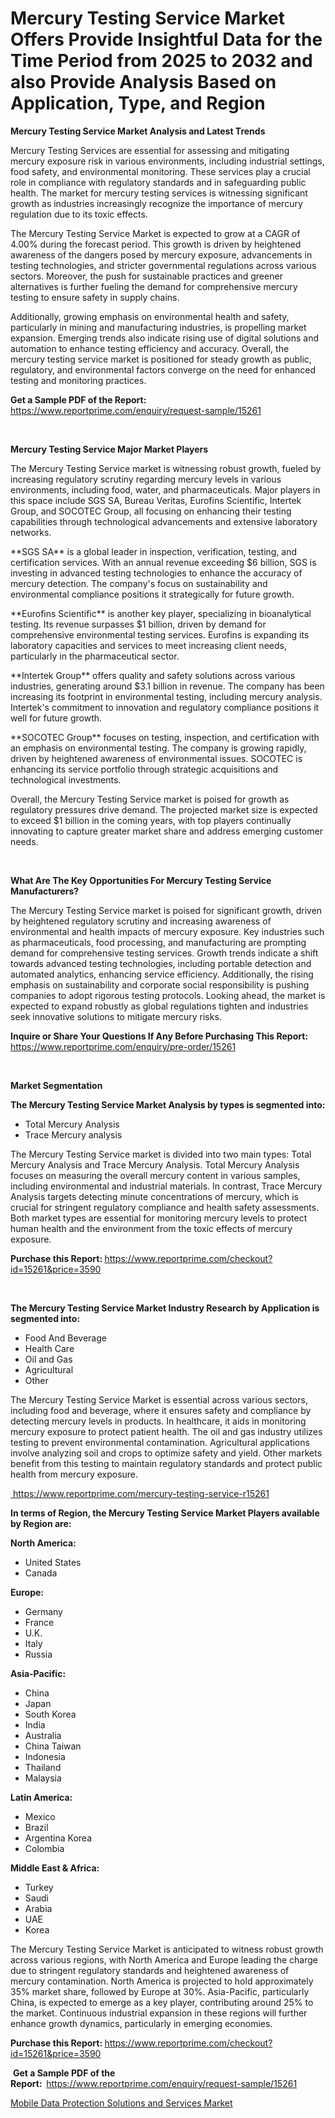 <p><h1>Mercury Testing Service Market Offers Provide Insightful Data for the Time Period from 2025 to 2032 and also Provide Analysis Based on Application, Type, and Region</h1></p><p><strong>Mercury Testing Service Market Analysis and Latest Trends</strong></p>
<p><p>Mercury Testing Services are essential for assessing and mitigating mercury exposure risk in various environments, including industrial settings, food safety, and environmental monitoring. These services play a crucial role in compliance with regulatory standards and in safeguarding public health. The market for mercury testing services is witnessing significant growth as industries increasingly recognize the importance of mercury regulation due to its toxic effects.</p><p>The Mercury Testing Service Market is expected to grow at a CAGR of 4.00% during the forecast period. This growth is driven by heightened awareness of the dangers posed by mercury exposure, advancements in testing technologies, and stricter governmental regulations across various sectors. Moreover, the push for sustainable practices and greener alternatives is further fueling the demand for comprehensive mercury testing to ensure safety in supply chains.</p><p>Additionally, growing emphasis on environmental health and safety, particularly in mining and manufacturing industries, is propelling market expansion. Emerging trends also indicate rising use of digital solutions and automation to enhance testing efficiency and accuracy. Overall, the mercury testing service market is positioned for steady growth as public, regulatory, and environmental factors converge on the need for enhanced testing and monitoring practices.</p></p>
<p><strong>Get a Sample PDF of the Report:&nbsp;</strong> <a href="https://www.reportprime.com/enquiry/request-sample/15261?utm_campaign=1879&utm_medium=2&utm_source=Github&utm_content=ia&utm_term=20032025&utm_id=mercury-testing-service">https://www.reportprime.com/enquiry/request-sample/15261</a></p>
<p>&nbsp;</p>
<p><strong>Mercury Testing Service Major Market Players</strong></p>
<p><p>The Mercury Testing Service market is witnessing robust growth, fueled by increasing regulatory scrutiny regarding mercury levels in various environments, including food, water, and pharmaceuticals. Major players in this space include SGS SA, Bureau Veritas, Eurofins Scientific, Intertek Group, and SOCOTEC Group, all focusing on enhancing their testing capabilities through technological advancements and extensive laboratory networks.</p><p>**SGS SA** is a global leader in inspection, verification, testing, and certification services. With an annual revenue exceeding $6 billion, SGS is investing in advanced testing technologies to enhance the accuracy of mercury detection. The company's focus on sustainability and environmental compliance positions it strategically for future growth.</p><p>**Eurofins Scientific** is another key player, specializing in bioanalytical testing. Its revenue surpasses $1 billion, driven by demand for comprehensive environmental testing services. Eurofins is expanding its laboratory capacities and services to meet increasing client needs, particularly in the pharmaceutical sector.</p><p>**Intertek Group** offers quality and safety solutions across various industries, generating around $3.1 billion in revenue. The company has been increasing its footprint in environmental testing, including mercury analysis. Intertek's commitment to innovation and regulatory compliance positions it well for future growth.</p><p>**SOCOTEC Group** focuses on testing, inspection, and certification with an emphasis on environmental testing. The company is growing rapidly, driven by heightened awareness of environmental issues. SOCOTEC is enhancing its service portfolio through strategic acquisitions and technological investments.</p><p>Overall, the Mercury Testing Service market is poised for growth as regulatory pressures drive demand. The projected market size is expected to exceed $1 billion in the coming years, with top players continually innovating to capture greater market share and address emerging customer needs.</p></p>
<p>&nbsp;</p>
<p><strong>What Are The Key Opportunities For Mercury Testing Service Manufacturers?</strong></p>
<p><p>The Mercury Testing Service market is poised for significant growth, driven by heightened regulatory scrutiny and increasing awareness of environmental and health impacts of mercury exposure. Key industries such as pharmaceuticals, food processing, and manufacturing are prompting demand for comprehensive testing services. Growth trends indicate a shift towards advanced testing technologies, including portable detection and automated analytics, enhancing service efficiency. Additionally, the rising emphasis on sustainability and corporate social responsibility is pushing companies to adopt rigorous testing protocols. Looking ahead, the market is expected to expand robustly as global regulations tighten and industries seek innovative solutions to mitigate mercury risks.</p></p>
<p><strong>Inquire or Share Your Questions If Any Before Purchasing This Report:</strong> <a href="https://www.reportprime.com/enquiry/pre-order/15261?utm_campaign=1879&utm_medium=2&utm_source=Github&utm_content=ia&utm_term=20032025&utm_id=mercury-testing-service">https://www.reportprime.com/enquiry/pre-order/15261</a></p>
<p>&nbsp;</p>
<p><strong>Market Segmentation</strong></p>
<p><strong>The Mercury Testing Service Market Analysis by types is segmented into:</strong></p>
<p><ul><li>Total Mercury Analysis</li><li>Trace Mercury analysis</li></ul></p>
<p><p>The Mercury Testing Service market is divided into two main types: Total Mercury Analysis and Trace Mercury Analysis. Total Mercury Analysis focuses on measuring the overall mercury content in various samples, including environmental and industrial materials. In contrast, Trace Mercury Analysis targets detecting minute concentrations of mercury, which is crucial for stringent regulatory compliance and health safety assessments. Both market types are essential for monitoring mercury levels to protect human health and the environment from the toxic effects of mercury exposure.</p></p>
<p><strong>Purchase this Report:&nbsp;</strong><a href="https://www.reportprime.com/checkout?id=15261&price=3590&utm_campaign=1879&utm_medium=2&utm_source=Github&utm_content=ia&utm_term=20032025&utm_id=mercury-testing-service">https://www.reportprime.com/checkout?id=15261&price=3590</a></p>
<p>&nbsp;</p>
<p><strong>The Mercury Testing Service Market Industry Research by Application is segmented into:</strong></p>
<p><ul><li>Food And Beverage</li><li>Health Care</li><li>Oil and Gas</li><li>Agricultural</li><li>Other</li></ul></p>
<p><p>The Mercury Testing Service Market is essential across various sectors, including food and beverage, where it ensures safety and compliance by detecting mercury levels in products. In healthcare, it aids in monitoring mercury exposure to protect patient health. The oil and gas industry utilizes testing to prevent environmental contamination. Agricultural applications involve analyzing soil and crops to optimize safety and yield. Other markets benefit from this testing to maintain regulatory standards and protect public health from mercury exposure.</p></p>
<p><a href="https://www.reportprime.com/mercury-testing-service-r15261?utm_campaign=1879&utm_medium=2&utm_source=Github&utm_content=ia&utm_term=20032025&utm_id=mercury-testing-service">&nbsp;https://www.reportprime.com/mercury-testing-service-r15261</a></p>
<p><strong>In terms of Region, the Mercury Testing Service Market Players available by Region are:</strong></p>
<p>
    <p> <strong> North America: </strong>
        <ul>
            <li>United States</li>
            <li>Canada</li>
        </ul>
        </p> 
    <p> <strong> Europe: </strong>
        <ul>
            <li>Germany</li>
            <li>France</li>
            <li>U.K.</li>
            <li>Italy</li>
            <li>Russia</li>
        </ul>
        </p> 
    <p> <strong> Asia-Pacific: </strong>
        <ul>
            <li>China</li>
            <li>Japan</li>
            <li>South Korea</li>
            <li>India</li>
            <li>Australia</li>
            <li>China Taiwan</li>
            <li>Indonesia</li>
            <li>Thailand</li>
            <li>Malaysia</li>
        </ul>
        </p> 
    <p> <strong> Latin America: </strong>
        <ul>
            <li>Mexico</li>
            <li>Brazil</li>
            <li>Argentina Korea</li>
            <li>Colombia</li>
        </ul>
        </p> 
    <p> <strong> Middle East & Africa: </strong>
        <ul>
            <li>Turkey</li>
            <li>Saudi</li>
            <li>Arabia</li>
            <li>UAE</li>
            <li>Korea</li>
        </ul>
    </p>
    </p>
<p><p>The Mercury Testing Service Market is anticipated to witness robust growth across various regions, with North America and Europe leading the charge due to stringent regulatory standards and heightened awareness of mercury contamination. North America is projected to hold approximately 35% market share, followed by Europe at 30%. Asia-Pacific, particularly China, is expected to emerge as a key player, contributing around 25% to the market. Continuous industrial expansion in these regions will further enhance growth dynamics, particularly in emerging economies.</p></p>
<p><strong>Purchase this Report: </strong><a href="https://www.reportprime.com/checkout?id=15261&price=3590&utm_campaign=1879&utm_medium=2&utm_source=Github&utm_content=ia&utm_term=20032025&utm_id=mercury-testing-service">https://www.reportprime.com/checkout?id=15261&price=3590</a></p>
<p>&nbsp;<strong>Get a Sample PDF of the Report:&nbsp;&nbsp;</strong><a href="https://www.reportprime.com/enquiry/request-sample/15261?utm_campaign=1879&utm_medium=2&utm_source=Github&utm_content=ia&utm_term=20032025&utm_id=mercury-testing-service">https://www.reportprime.com/enquiry/request-sample/15261</a></p>
<p><strong></strong></p>
<p><p><a href="https://github.com/boonegoicks7/Market-Research-Report-List-1/blob/main/mobile-data-protection-solutions-and-services-market.md?utm_campaign=1879&utm_medium=2&utm_source=Github&utm_content=ia&utm_term=20032025&utm_id=mercury-testing-service">Mobile Data Protection Solutions and Services Market</a></p></p>